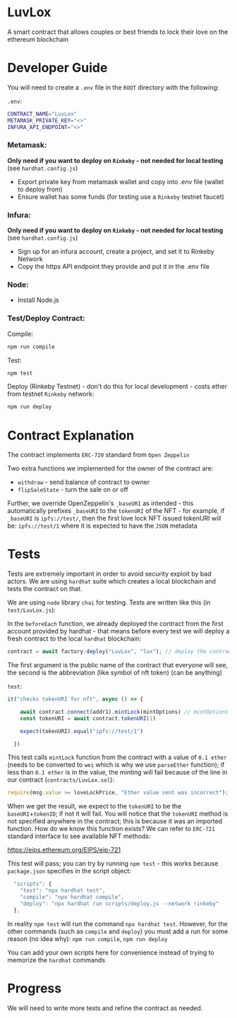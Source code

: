 # LuvLox

A smart contract that allows couples or best friends to lock their love on the ethereum blockchain

# Developer Guide
You will need to create a `.env` file in the `ROOT` directory with the following:

`.env`:
```sh
CONTRACT_NAME="LuvLox"
METAMASK_PRIVATE_KEY="<>"
INFURA_API_ENDPOINT="<>"
```

### Metamask:
**Only need if you want to deploy on `Rinkeby` - not needed for local testing** (see `hardhat.config.js`)
* Export private key from metamask wallet and copy into .env file (wallet to deploy from)
* Ensure wallet has some funds (for testing use a `Rinkeby` testnet faucet)

### Infura:
**Only need if you want to deploy on `Rinkeby` - not needed for local testing** (see `hardhat.config.js`)
* Sign up for an infura account, create a project, and set it to Rinkeby Network
* Copy the https API endpoint they provide and put it in the .env file

### Node:
* Install Node.js

### Test/Deploy Contract:

Compile:
```sh
npm run compile
```

Test:
```sh
npm test
```

Deploy (Rinkeby Testnet) - don't do this for local development - costs ether from testnet `Rinkeby` network:
```sh
npm run deploy
```

# Contract Explanation

The contract implements `ERC-720` standard from `Open Zeppelin`

Two extra functions we implemented for the owner of the contract are:

* `withdraw` - send balance of contract to owner 
* `flipSaleState` - turn the sale on or off 

Further, we override OpenZeppelin's `_baseURI` as intended - this automatically prefixes `_baseURI` to the `tokenURI` of the NFT - for example, if `_baseURI` is `ipfs://test/`, then the first love lock NFT issued tokenURI will be: `ipfs://test/1` where it is expected to have the `JSON` metadata

# Tests

Tests are extremely important in order to avoid security exploit by bad actors. We are using `hardhat` suite which creates a local blockchain and tests the contract on that.

We are using `node` library `chai` for testing. Tests are written like this (in `test/LuvLox.js`):


In the `beforeEach` function, we already deployed the contract from the first account provided by hardhat - that means before every test we will deploy a fresh contract to the local `hardhat` blockchain:

```javascript
contract = await factory.deploy("LuvLox", "lux"); // deploy the contract - deploys with first wallet from hardhat node
```

The first argument is the public name of the contract that everyone will see, the second is the abbreviation (like symbol of nft token) (can be anything)

`test`:
```javascript
it("checks tokenURI for nft", async () => {

    await contract.connect(addr1).mintLock(mintOptions) // mintOptions = {value: ethers.utils.parseEther("0.1")}
    const tokenURI = await contract.tokenURI(1)

    expect(tokenURI).equal("ipfs://test/1")

  })
```

This test calls `mintLock` function from the contract with a value of `0.1 ether` (needs to be converted to `wei` which is why we use `parseEther` function); if less than `0.1 ether` is in the value, the minting will fail because of the line in our contract (`contracts/LuvLox.sol`):

```javascript
require(msg.value >= loveLockPrice, "Ether value sent was incorrect");
```

When we get the result, we expect to the `tokenURI` to be the `baseURI`+`tokenID`; if not it will fail. You will notice that the `tokenURI` method is not specified anywhere in the contract; this is because it was an imported function. How do we know this function exists? We can refer to `ERC-721` standard interface to see available NFT methods:

https://eips.ethereum.org/EIPS/eip-721

This test will pass; you can try by running `npm test` - this works because `package.json` specifies in the script object:

```javascript
  "scripts": {
    "test": "npx hardhat test",
    "compile": "npx hardhat compile",
    "deploy": "npx hardhat run scripts/deploy.js --network rinkeby"
  },
```

In reality `npm test` will run the command `npx hardhat test`. However, for the other commands (such as `compile` and `deploy`) you must add a run for some reason (no idea why): `npm run compile`, `npm run deploy`

You can add your own scripts here for convenience instead of trying to memorize the `hardhat` commands

# Progress

We will need to write more tests and refine the contract as needed.
